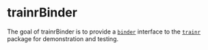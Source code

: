 
# trainrBinder

<!-- badges: start -->
<!-- badges: end -->

The goal of trainrBinder is to provide a [`binder`](https://mybinder.org/) interface to the [`trainr`](https://github.com/ericwburden/trainr) package for demonstration and testing.


